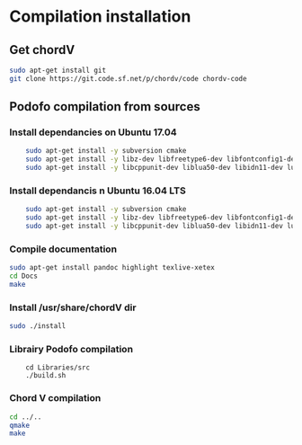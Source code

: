 # Compilation installation

## Get chordV 


~~~bash
sudo apt-get install git 
git clone https://git.code.sf.net/p/chordv/code chordv-code
~~~

## Podofo compilation from sources

### Install dependancies on Ubuntu 17.04

~~~bash
    sudo apt-get install -y subversion cmake
    sudo apt-get install -y libz-dev libfreetype6-dev libfontconfig1-dev libjpeg-dev libssl-dev libcrypto++9v5-dev libtiff5-dev
    sudo apt-get install -y libcppunit-dev liblua50-dev libidn11-dev lua5.1-dev
~~~

### Install dependancis n Ubuntu 16.04 LTS

~~~bash
    sudo apt-get install -y subversion cmake
    sudo apt-get install -y libz-dev libfreetype6-dev libfontconfig1-dev libjpeg-dev libssl-dev libcrypto++-dev libtiff5-dev
    sudo apt-get install -y libcppunit-dev liblua50-dev libidn11-dev lua5.1-dev
~~~

### Compile documentation 

~~~bash 
sudo apt-get install pandoc highlight texlive-xetex
cd Docs
make 
~~~

### Install /usr/share/chordV dir

~~~bash
sudo ./install
~~~

### Librairy Podofo compilation

~~~
    cd Libraries/src
    ./build.sh
~~~

### Chord V compilation 

~~~bash
cd ../..
qmake
make
~~~
